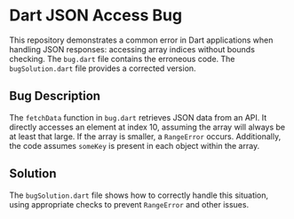 # Dart JSON Access Bug
This repository demonstrates a common error in Dart applications when handling JSON responses:  accessing array indices without bounds checking.  The `bug.dart` file contains the erroneous code. The `bugSolution.dart` file provides a corrected version.

## Bug Description
The `fetchData` function in `bug.dart` retrieves JSON data from an API. It directly accesses an element at index 10, assuming the array will always be at least that large.  If the array is smaller, a `RangeError` occurs. Additionally, the code assumes `someKey` is present in each object within the array.

## Solution
The `bugSolution.dart` file shows how to correctly handle this situation, using appropriate checks to prevent `RangeError` and other issues.